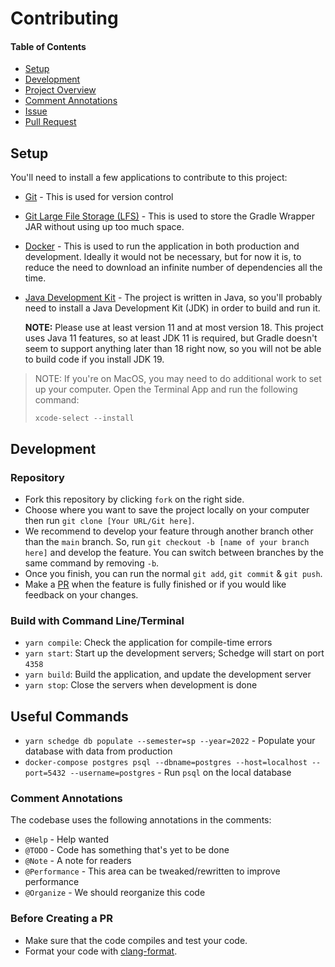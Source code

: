 # Contributing

#### Table of Contents
- [Setup](#user-content-setup)
- [Development](#user-content-development)
- [Project Overview](#user-content-project-overview)
- [Comment Annotations](#user-content-comment-annotations)
- [Issue](#user-content-issue)
- [Pull Request](#user-content-pull-request)

## Setup
You'll need to install a few applications to contribute to this project:

- [Git](https://git-scm.com/book/en/v2/Getting-Started-Installing-Git) -
  This is used for version control
- [Git Large File Storage (LFS)](https://docs.github.com/en/repositories/working-with-files/managing-large-files/installing-git-large-file-storage) -
  This is used to store the Gradle Wrapper JAR without using up too much space.
- [Docker](https://docs.docker.com/get-docker/) -
  This is used to run the application in both production and development. Ideally
  it would not be necessary, but for now it is, to reduce the need to download
  an infinite number of dependencies all the time.
- [Java Development Kit](https://www.oracle.com/java/technologies/downloads/) -
  The project is written in Java, so you'll probably need to install a Java
  Development Kit (JDK) in order to build and run it.

  **NOTE:** Please use at least version 11 and at most version 18. This project
  uses Java 11 features, so at least JDK 11 is required, but Gradle doesn't
  seem to support anything later than 18 right now, so you will not be able
  to build code if you install JDK 19.

> NOTE: If you're on MacOS, you may need to do additional work to set up
> your computer. Open the Terminal App and run the following command:
>
> ```
> xcode-select --install
> ```

## Development

### Repository
- Fork this repository by clicking `fork` on the right side.
- Choose where you want to save the project locally on your computer then run
  `git clone [Your URL/Git here]`.
- We recommend to develop your feature through another branch other than the
  `main` branch. So, run `git checkout -b [name of your branch here]` and develop
  the feature. You can switch between branches by the same command by removing `-b`.
- Once you finish, you can run the normal `git add`, `git commit` & `git push`.
- Make a [PR](#user-content-pull-request) when the feature is fully finished or
  if you would like feedback on your changes.

### Build with Command Line/Terminal
- `yarn compile`: Check the application for compile-time errors
- `yarn start`: Start up the development servers; Schedge will start
  on port `4358`
- `yarn build`: Build the application, and update the development server
- `yarn stop`: Close the servers when development is done

## Useful Commands
- `yarn schedge db populate --semester=sp --year=2022` -
  Populate your database with data from production
- `docker-compose postgres psql --dbname=postgres --host=localhost --port=5432 --username=postgres` -
  Run `psql` on the local database


### Comment Annotations
The codebase uses the following annotations in the comments:

- `@Help` - Help wanted
- `@TODO` - Code has something that's yet to be done
- `@Note` - A note for readers
- `@Performance` - This area can be tweaked/rewritten to improve performance
- `@Organize` - We should reorganize this code

### Before Creating a PR
- Make sure that the code compiles and test your code.
- Format your code with [clang-format](https://github.com/mprobst/ClangFormatIJ/).

